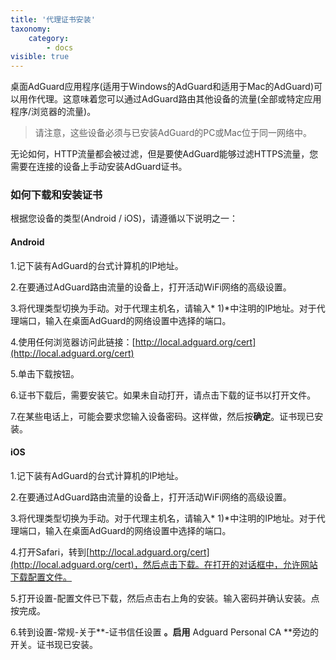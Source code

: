 ```yaml
---
title: '代理证书安装'
taxonomy:
    category:
        - docs
visible: true
---
```


桌面AdGuard应用程序(适用于Windows的AdGuard和适用于Mac的AdGuard)可以用作代理。这意味着您可以通过AdGuard路由其他设备的流量(全部或特定应用程序/浏览器的流量)。

>请注意，这些设备必须与已安装AdGuard的PC或Mac位于同一网络中。

无论如何，HTTP流量都会被过滤，但是要使AdGuard能够过滤HTTPS流量，您需要在连接的设备上手动安装AdGuard证书。

### 如何下载和安装证书

根据您设备的类型(Android / iOS)，请遵循以下说明之一：

#### Android

1.记下装有AdGuard的台式计算机的IP地址。

2.在要通过AdGuard路由流量的设备上，打开活动WiFi网络的高级设置。

3.将代理类型切换为手动。对于代理主机名，请输入* 1)*中注明的IP地址。对于代理端口，输入在桌面AdGuard的网络设置中选择的端口。

4.使用任何浏览器访问此链接：[http://local.adguard.org/cert](http://local.adguard.org/cert)

5.单击下载按钮。

6.证书下载后，需要安装它。如果未自动打开，请点击下载的证书以打开文件。

7.在某些电话上，可能会要求您输入设备密码。这样做，然后按**确定**。证书现已安装。

#### iOS

1.记下装有AdGuard的台式计算机的IP地址。

2.在要通过AdGuard路由流量的设备上，打开活动WiFi网络的高级设置。

3.将代理类型切换为手动。对于代理主机名，请输入* 1)*中注明的IP地址。对于代理端口，输入在桌面AdGuard的网络设置中选择的端口。

4.打开Safari，转到[http://local.adguard.org/cert](http://local.adguard.org/cert)，然后点击下载。在打开的对话框中，允许网站下载配置文件。

5.打开设置-配置文件已下载，然后点击右上角的安装。输入密码并确认安装。点按完成。

6.转到设置-常规-关于**-证书信任设置 **。启用** Adguard Personal CA **旁边的开关。证书现已安装。
